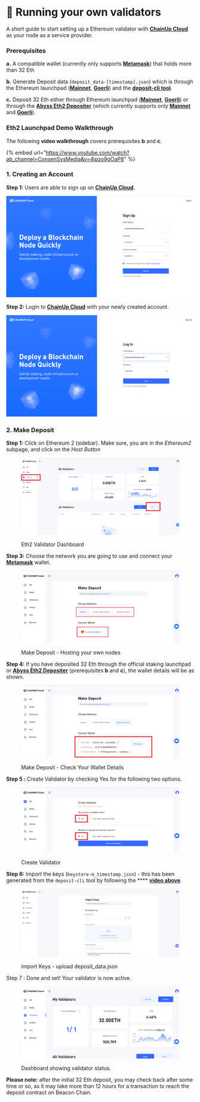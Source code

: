 # 👥 Running your own validators

A short guide to start setting up a Ethereum validator with [**ChainUp Cloud**](https://www.chainupcloud.com/) as your node as a service provider.

### **Prerequisites**

**a.** A compatible wallet (currently only supports [**Metamask**](https://metamask.io/)) that holds more than 32 Eth

**b.** Generate Deposit data (`deposit_data-[timestamp].json`) which is through the Ethereum launchpad ([**Mainnet**](https://launchpad.ethereum.org/en/overview), [**Goerli**](https://goerli.launchpad.ethereum.org/en/)) and the [**deposit-cli tool**](https://github.com/ethereum/staking-deposit-cli/releases/).&#x20;

**c.** Deposit 32 Eth either through Ethereum launchpad ([**Mainnet**](https://launchpad.ethereum.org/en/overview), [**Goerli**](https://goerli.launchpad.ethereum.org/en/)) or through the [**Abyss Eth2 Depositer**](https://abyss.finance/eth2depositor) (which currently supports only [**Mainnet**](https://etherscan.io/address/0xFA5f9EAa65FFb2A75de092eB7f3fc84FC86B5b18) and [**Goerli**](https://goerli.etherscan.io/address/0x2cB1A746A8652dfbb0FC11BdA71Bd991EB2Fd52e)).&#x20;

### Eth2 Launchpad Demo Walkthrough

The following **video walkthrough** covers prerequisites **b** and **c**.&#x20;

{% embed url="https://www.youtube.com/watch?ab_channel=ConsenSysMedia&v=4jpzo9qOaP8" %}

### 1. Creating an Account

**Step 1:** Users are able to sign up on [**ChainUp Cloud**](https://app.chainupcloud.com/register).

![Sign Up](../../.gitbook/assets/chainupcloudregister.PNG)

**Step 2:** Login to [**ChainUp Cloud**](https://app.chainupcloud.com/login) with your newly created account.

![Login](../../.gitbook/assets/chainupcloudlogin.PNG)

### 2. Make Deposit

**Step 1:** Click on Ethereum 2 (sidebar). Make sure, you are in the _Ethereum2_ subpage, and click on the _Host Button_

<figure><img src="../../.gitbook/assets/2 (1).png" alt=""><figcaption><p>Eth2 Validator Dashboard</p></figcaption></figure>

**Step 3:** Choose the network you are going to use and connect your [**Metamask**](https://metamask.io/) wallet.&#x20;

<figure><img src="../../.gitbook/assets/15.PNG" alt=""><figcaption><p>Make Deposit - Hosting your own nodes</p></figcaption></figure>

**Step 4:** If you have deposited 32 Eth through the official staking launchpad or [**Abyss Eth2 Depositer**](https://abyss.finance/eth2depositor) (prerequisites **b** and **c**), the wallet details will be as shown. &#x20;

<figure><img src="../../.gitbook/assets/16.png" alt=""><figcaption><p>Make Deposit - Check Your Wallet Details</p></figcaption></figure>

**Step 5 :** Create Validator by checking Yes for the following two options.&#x20;

<figure><img src="../../.gitbook/assets/14.PNG" alt=""><figcaption><p>Create Validator</p></figcaption></figure>

**Step 6:**  Import the keys (`keystore-m_timestamp.json`) - this has been generated from the `deposit-cli` tool by following the **** [**video above**](https://www.youtube.com/watch?v=4jpzo9qOaP8\&ab\_channel=ConsenSysMedia).&#x20;

<figure><img src="../../.gitbook/assets/5.png" alt=""><figcaption><p>Import Keys - upload deposit_data.json </p></figcaption></figure>

Step 7 : Done and set! Your validator is now active.&#x20;

<figure><img src="../../.gitbook/assets/12.png" alt=""><figcaption><p>Dashboard showing validator status. </p></figcaption></figure>

**Please note:** after the initial 32 Eth deposit, you may check back after some time or so, as it may take more than 12 hours for a transaction to reach the deposit contract on Beacon Chain.
